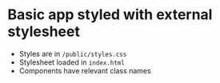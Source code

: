 # Basic app styled with external stylesheet

- Styles are in `/public/styles.css`
- Stylesheet loaded in `index.html`
- Components have relevant class names